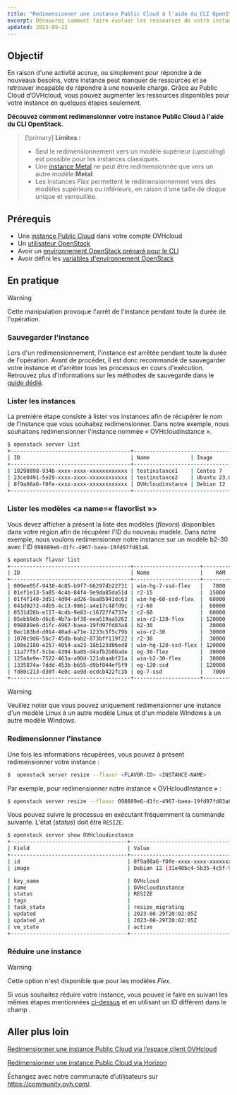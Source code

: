 ```yaml
---
title: "Redimensionner une instance Public Cloud à l'aide du CLI OpenStack"
excerpt: Découvrez comment faire évoluer les ressources de votre instance pour faire face à une activité accrue
updated: 2023-09-22
---
```


## Objectif

En raison d'une activité accrue, ou simplement pour répondre à de nouveaux besoins, votre instance peut manquer de ressources et se retrouver incapable de répondre à une nouvelle charge. Grâce au Public Cloud d’OVHcloud, vous pouvez augmenter les ressources disponibles pour votre instance en quelques étapes seulement.

**Découvez comment redimensionner votre instance Public Cloud à l'aide du CLI OpenStack.**

> [!primary]
> **Limites :**
>
> - Seul le redimensionnement vers un modèle supérieur (*upscaling*) est possible pour les instances classiques.
> - Une [instance Metal](https://www.ovhcloud.com/fr/public-cloud/metal-instances/) ne peut être redimensionnée que vers un autre modèle **Metal**.
> - Les instances *Flex* permettent le redimensionnement vers des modèles supérieurs ou inférieurs, en raison d'une taille de disque unique et verrouillée.
>

## Prérequis

- Une [instance Public Cloud](https://www.ovhcloud.com/fr/public-cloud/) dans votre compte OVHcloud
- Un [utilisateur OpenStack](create_and_delete_a_user1.)
- Avoir un [environnement OpenStack préparé pour le CLI](prepare_the_environment_for_using_the_openstack_api1.)
- Avoir défini les [variables d'environnement OpenStack](loading_openstack_environment_variables1.)

## En pratique

> [!warning]
>
> Cette manipulation provoque l'arrêt de l'instance pendant toute la durée de l'opération.
>

### Sauvegarder l'instance

Lors d'un redimensionnement, l'instance est arrêtée pendant toute la durée de l'opération. Avant de procéder, il est donc recommandé de sauvegarder votre instance et d'arrêter tous les processus en cours d'exécution. Retrouvez plus d'informations sur les méthodes de sauvegarde dans le [guide dédié](save_an_instance1.).

### Lister les instances

La première étape consiste à lister vos instances afin de récupérer le nom de l'instance que vous souhaitez redimensionner. Dans notre exemple, nous souhaitons redimensionner l'instance nommée « OVHcloudinstance ».

```bash
$ openstack server list
+--------------------------------------+----------------------------------------------------------------+--------+---------------------------------------------+
| ID                                   | Name             | Image      | Flavor |        | Status | Networks                                    | 
+--------------------------------------+----------------------------------------------------------------+--------+---------------------------------------------+
| 19298898-934b-xxxx-xxxx-xxxxxxxxxxxx | testinstance1    | Centos 7     | d2-2 |        | ACTIVE | Ext-Net=111.112.113.9, 2607:5300:xxx:xxxx::ae9                                                       
| 23ce0491-5e29-xxxx-xxxx-xxxxxxxxxxxx | testinstance2    | Ubuntu 23.04 | d2-2 |        | ACTIVE | Ext-Net=111.112.113.61, 2607:5300:xxx:xxxx::c0a                                                          
| 8f9a08a6-f0fe-xxxx-xxxx-xxxxxxxxxxxx | OVHcloudinstance | Debian 12    | b2-7 |        | ACTIVE | Ext-Net=111.112.113.200, 2607:5300:xxx:xxxx::9a3                                  
+--------------------------------------+----------------------------------------------------------------+--------+----------------------------------------------+
```

### Lister les modèles <a name=« flavorlist »></a>

Vous devez afficher à présent la liste des modèles (*flavors*) disponibles dans votre région afin de récupérer l'ID du nouveau modèle. Dans notre exemple, nous voulons redimensionner notre instance sur un modèle b2-30 avec l'ID `098889e6-d1fc-4967-baea-19fd97fd83a8`.

```bash
$ openstack flavor list
+--------------------------------------+---------------------+--------+------+-----------+-------+-----------+
| ID                                   | Name                |    RAM | Disk | Ephemeral | VCPUs | Is Public |
+--------------------------------------+---------------------+--------+------+-----------+-------+-----------+
| 009ee05f-9430-4c85-b9f7-66297db22731 | win-hg-7-ssd-flex   |   7000 |   50 |         0 |     2 | True      |
| 01ef1e13-5a85-4c4b-84f4-9e9da85da51d | r2-15               |  15000 |   50 |         0 |     2 | True      |
| 01f4f140-3d51-4d94-ad26-9aa85941dc63 | win-hg-60-ssd-flex  |  60000 |   50 |         0 |    16 | True      |
| 041d0272-4db5-4c13-9861-a4e17c48fd9c | r2-60               |  60000 |  100 |         0 |     4 | True      |
| 0531d26b-e117-4cdb-9e83-c16727f4737e | c2-60               |  60000 |  400 |         0 |    16 | True      |
| 05ebb9db-d6c8-4b7a-bf38-eea519aa5262 | win-r2-120-flex     | 120000 |   50 |         0 |     8 | True      |
| 098889e6-d1fc-4967-baea-19fd97fd83a8 | b2-30               |  30000 |  200 |         0 |     8 | True      |
| 0ec183bd-d014-48ad-a71e-1233c5f5c79b | win-r2-30           |  30000 |   50 |         0 |     2 | True      |
| 1070c9d6-5bc7-45db-bab2-073bff119f22 | r2-30               |  30000 |   50 |         0 |     2 | True      |
| 108e2180-e257-4054-aa23-18b123d06ed8 | win-hg-120-ssd-flex | 120000 |   50 |         0 |    32 | True      |
| 11a77f5f-5cbe-4394-ba85-d4afb2b0bade | eg-30-flex          |  30000 |   50 |         0 |     8 | True      |
| 125a6e9e-7522-463a-a90d-121abaabf21a | win-b2-30-flex      |  30000 |   50 |         0 |     8 | True      |
| 1335874a-7ddd-453b-b655-d9bf044ef5f9 | eg-120-ssd          | 120000 |  800 |         0 |    32 | True      |
| fd80c213-d30f-4e0c-ae9d-ecdcb422fc1b | eg-7-ssd            |   7000 |  100 |         0 |     2 | True      |
+--------------------------------------+---------------------+--------+------+-----------+-------+-----------+
```

> [!warning]
> Veuillez noter que vous pouvez uniquement redimensionner une instance d'un modèle Linux à un autre modèle Linux et d'un modèle Windows à un autre modèle Windows.

### Redimensionner l'instance

Une fois les informations récupérées, vous pouvez à présent redimensionner votre instance :

```bash
$  openstack server resize --flavor <FLAVOR-ID> <INSTANCE-NAME>
```

Par exemple, pour redimensionner notre instance « OVHcloudInstance » :

```bash
$ openstack server resize --flavor 098889e6-d1fc-4967-baea-19fd97fd83a8 OVHcloudinstance
```

Vous pouvez suivre le processus en exécutant fréquemment la commande suivante. L'état (*status*) doit être `RESIZE`.

```bash
$ openstack server show OVHcloudinstance
+-------------------------------------+----------------------------------------------------------------------------------------------------------------------------------------------------------------------------------------------------+
| Field                               | Value                                                                                                                                                                                              |
+-------------------------------------+----------------------------------------------------------------------------------------------------------------------------------------------------------------------------------------------------+
| id                                  | 8f9a08a6-f0fe-xxxx-xxxx-xxxxxxxxxxxx                                                                                                                                                              |
| image                               | Debian 12 (31e40bc4-5b35-4c5f-96ff-37df3660dec0)                                                                                                                                                   |

| key_name                            | OVHcloud                                                                                                                                                                                               |
| name                                | OVHcloudinstance                                                                                                                                                                                     |
| status                              | RESIZE                                                                                                                                                                                             |
| tags                                |                                                                                                                                                                                                    |
| task_state                          | resize_migrating                                                                                                                                                                                   |
| updated                             | 2023-08-29T20:02:05Z                                                                                                                                                                               |
| updated_at                          | 2023-08-29T20:02:05Z                                                                                                                                                                               |
| vm_state                            | active           
+-------------------------------------+----------------------------------------------------------------------------------------------------------------------------------------------------------------------------------------------------+
```

### Réduire une instance

> [!warning]
> Cette option n'est disponible que pour les modèles *Flex*.
>

Si vous souhaitez réduire votre instance, vous pouvez le faire en suivant les mêmes étapes mentionnées [ci-dessus](#flavorlist.) et en utilisant un ID différent dans le champ <FLAVOR-ID>.

## Aller plus loin

[Redimensionner une instance Public Cloud via l’espace client OVHcloud](resize_instance_manager1.)

[Redimensionner une instance Public Cloud via Horizon](resize_of_an_instance1.)

Échangez avec notre communauté d’utilisateurs sur <https://community.ovh.com/>.